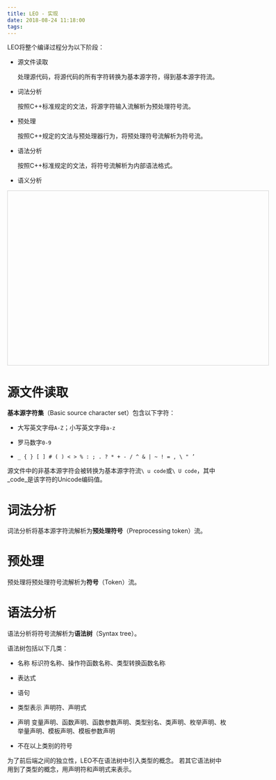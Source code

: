 ```yaml
---
title: LEO - 实现
date: 2018-08-24 11:18:00
tags:
---
```


<script src="https://cdn.bootcss.com/vis/4.21.0/vis.min.js"></script>

LEO将整个编译过程分为以下阶段：

* 源文件读取

    处理源代码，将源代码的所有字符转换为基本源字符，得到基本源字符流。

* 词法分析

    按照C++标准规定的文法，将源字符输入流解析为预处理符号流。

* 预处理

    按照C++规定的文法与预处理器行为，将预处理符号流解析为符号流。

* 语法分析

    按照C++标准规定的文法，将符号流解析为内部语法格式。

* 语义分析

<div id="frontend-stream-graph" style="width:600px;height:400px;border:1px solid lightgray;">
</div>

<script>
    // create an array with nodes
    let nodes = new vis.DataSet([
        {id: 1, label: '源输入'},
        {id: 2, label: '基本源字符流'},
        {id: 3, label: '预处理符号流'},
        {id: 4, label: '符号流'},
        {id: 5, label: '语法树'},
        ]);

    // create an array with edges
    let edges = new vis.DataSet([
        {from: 1, to: 2, label: "源文件读取"},
        {from: 2, to: 3, label: "词法分析"},
        {from: 3, to: 4, label: "预处理"},
        {from: 4, to: 5, label: "语法分析"},
        ]);

    // create a network
    var container = document.getElementById('frontend-stream-graph');
    var network = new vis.Network(container, { nodes, edges }, {
        width: "100%",
        height: "100%",
        edges: {
          smooth: true,
          arrows: {to : true }
        }
    });
</script>

# 源文件读取

**基本源字符集**（Basic source character set）包含以下字符：

* 大写英文字母`A-Z`；小写英文字母`a-z`

* 罗马数字`0-9`

* `_ { } [ ] # ( ) < > % : ; . ? * + - / ^ & | ~ ! = , \ " ’`

源文件中的非基本源字符会被转换为基本源字符流`\ u code`或`\ U code`，其中_code_是该字符的Unicode编码值。

# 词法分析

词法分析将基本源字符流解析为**预处理符号**（Preprocessing token）流。

# 预处理

预处理将预处理符号流解析为**符号**（Token）流。

# 语法分析

语法分析将符号流解析为**语法树**（Syntax tree）。

语法树包括以下几类：

* 名称
    标识符名称、操作符函数名称、类型转换函数名称

* 表达式

* 语句

* 类型表示
    声明符、声明式

* 声明
    变量声明、函数声明、函数参数声明、类型别名、类声明、枚举声明、枚举量声明、模板声明、模板参数声明

* 不在以上类别的符号

为了前后端之间的独立性，LEO不在语法树中引入类型的概念。
若其它语法树中用到了类型的概念，用声明符和声明式来表示。